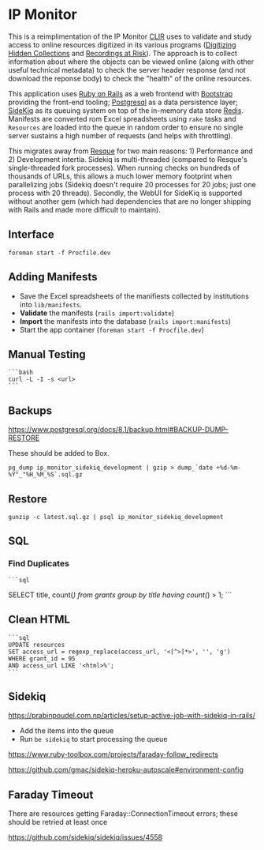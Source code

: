 # IP Monitor

This is a reimplimentation of the IP Monitor [CLIR](https://www.clir.org) uses to validate and study access to online resources digitized in its various programs ([Digitizing Hidden Collections](https://www.clir.org/hiddencollections/) and [Recordings at Risk](https://www.clir.org/recordings-at-risk/)). The approach is to collect information about where the objects can be viewed online (along with other useful technical metadata) to check the server header response (and not download the reponse body) to check the "health" of the online resources.

This application uses [Ruby on Rails](https://rubyonrails.org/) as a web frontend with [Bootstrap](https://getbootstrap.com/) providing the front-end tooling; [Postgresql](https://www.postgresql.org/) as a data persistence layer; [SideKiq](https://github.com/sidekiq/sidekiq) as its queuing system on top of the in-memory data store [Redis](https://redis.io/). Manifests are converted rom Excel spreadsheets using `rake` tasks and `Resources` are loaded into the queue in random order to ensure no single server sustains a high number of requests (and helps with throttling).

This migrates away from [Resque](https://github.com/resque/resque) for two main reasons: 1) Performance and 2) Development intertia. Sidekiq is multi-threaded (compared to Resque's single-threaded fork processes). When running checks on hundreds of thousands of URLs, this allows a much lower memory footprint when parallelizing jobs (Sidekiq doesn't require 20 processes for 20 jobs; just one process with 20 threads). Secondly, the WebUI for SideKiq is supported without another gem (which had dependencies that are no longer shipping with Rails and made more difficult to maintain).

## Interface

    foreman start -f Procfile.dev

## Adding Manifests

* Save the Excel spreadsheets of the manifiests collected by institutions into `lib/manifests`.
* **Validate** the manifests (`rails import:validate`)
* **Import** the manifests into the database (`rails import:manifests`)
* Start the app container (`foreman start -f Procfile.dev`)

## Manual Testing

    ```bash
    curl -L -I -s <url>
    ```

## Backups

<https://www.postgresql.org/docs/8.1/backup.html#BACKUP-DUMP-RESTORE>

These should be added to Box.

    pg_dump ip_monitor_sidekiq_development | gzip > dump_`date +%d-%m-%Y"_"%H_%M_%S`.sql.gz

## Restore

    gunzip -c latest.sql.gz | psql ip_monitor_sidekiq_development

## SQL

### Find Duplicates

    ```sql
  SELECT title, count(*)
  from grants
  group by title
  having count(*) > 1;
    ```

## Clean HTML

    ```sql
    UPDATE resources 
    SET access_url = regexp_replace(access_url, '<[^>]*>', '', 'g')
    WHERE grant_id = 95
    AND access_url LIKE '<html>%';
    ```

## Sidekiq

<https://prabinpoudel.com.np/articles/setup-active-job-with-sidekiq-in-rails/>

* Add the items into the queue
* Run `be sidekiq` to start processing the queue

<https://www.ruby-toolbox.com/projects/faraday-follow_redirects>

<https://github.com/gmac/sidekiq-heroku-autoscale#environment-config>

## Faraday Timeout

There are resources getting Faraday::ConnectionTimeout errors; these should be retried at least once
 
<https://github.com/sidekiq/sidekiq/issues/4558>

